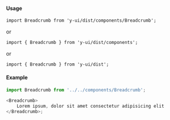 #### Usage

```markdown
import Breadcrumb from 'y-ui/dist/components/Breadcrumb';
```

or

```markdown
import { Breadcrumb } from 'y-ui/dist/components';
```

or

```markdown
import { Breadcrumb } from 'y-ui/dist';
```

#### Example

```js
import Breadcrumb from '../../components/Breadcrumb';

<Breadcrumb>
	Lorem ipsum, dolor sit amet consectetur adipisicing elit
</Breadcrumb>;
```
